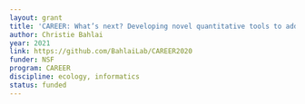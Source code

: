 ```yaml
---
layout: grant
title: 'CAREER: What’s next? Developing novel quantitative tools to address conflicting evidence in temporal ecology'
author: Christie Bahlai
year: 2021
link: https://github.com/BahlaiLab/CAREER2020
funder: NSF
program: CAREER
discipline: ecology, informatics
status: funded
---
```

